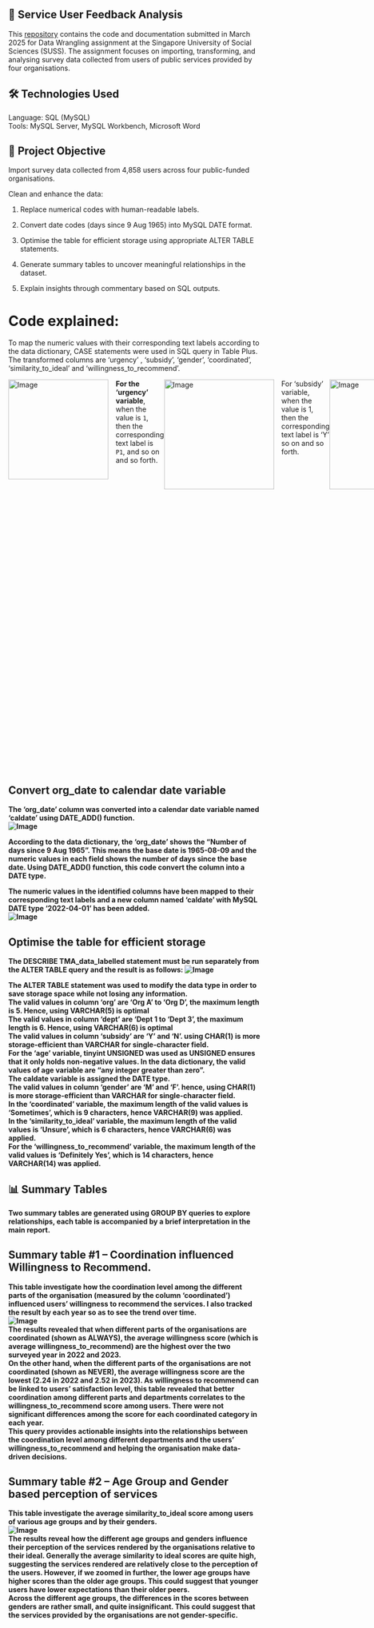 ## 🧮 Service User Feedback Analysis
This [repository](https://github.com/cheeweeng/data_wrangling_MySQL) contains the code and documentation submitted in March 2025 for Data Wrangling assignment at the Singapore University of Social Sciences (SUSS). 
The assignment focuses on importing, transforming, and analysing survey data collected from users of public services provided by four organisations.

## 🛠️ Technologies Used  
Language: SQL (MySQL)   
Tools: MySQL Server, MySQL Workbench, Microsoft Word  

## 🎯 Project Objective
Import survey data collected from 4,858 users across four public-funded organisations.

Clean and enhance the data:

1. Replace numerical codes with human-readable labels.

2. Convert date codes (days since 9 Aug 1965) into MySQL DATE format.

3. Optimise the table for efficient storage using appropriate ALTER TABLE statements.

4. Generate summary tables to uncover meaningful relationships in the dataset.

5. Explain insights through commentary based on SQL outputs.

# Code explained:
To map the numeric values with their corresponding text labels according to the data dictionary, CASE statements were used in SQL query in Table Plus. The transformed columns are ‘urgency’ , ‘subsidy’, ‘gender’, ‘coordinated’, ‘similarity_to_ideal’ and ‘willingness_to_recommend’.    

  <div style="display: flex; align-items: flex-start;">
  <img src="https://github.com/user-attachments/assets/ebcf333c-de10-4c92-9c99-f033e4dc3a37" alt="Image" width="200" style="margin-right: 15px;">
  <div>
    <strong>For the ‘urgency’ variable</strong>, when the value is <code>1</code>, then the corresponding text label is <code>P1</code>, and so on and so forth.
  </div>
  <img src="https://github.com/user-attachments/assets/8d4c3e21-f5d9-4e2e-8fc1-025c7c94c21f" alt="Image" width="220" style="margin-right: 15px;">
  <div>
    For ‘subsidy’ variable, when the value is 1, then the corresponding text label is ‘Y’ so on and so forth.
  </div>
  <img src="https://github.com/user-attachments/assets/e9c1f81e-871a-4f2b-9b11-066d664d70a5" alt="Image" width="220" style="margin-right: 15px;">  
  <div>
    <strong>For ‘coordinated’ variable, when the value is 1, then the corresponding text label is ‘Never’, </div> 
  <div>when value is 2, then ‘Sometimes’, so on and so forth.
  </div>
  <img src="https://github.com/user-attachments/assets/cdbdf3c5-04aa-40ca-b40c-5efe05c24488" alt="Image" width="220" style="margin-right: 15px;">  
    <div>
      For the similarity_to_ideal variable, the valid values are in numeric 0 – 10. The CASE statement was used to map when the value is 11, then the corresponding text label is ‘Unsure’ and ‘NA’ when the value is 999. In the query, “ELSE similarity_to_ideal” tells MySQL to keep 0-10 as is if the value is not 11 or 999.
    </div>
  <img src="https://github.com/user-attachments/assets/44f19bde-3361-4c55-a85f-a9b64d900182" alt="Image" width="220" style="margin-right: 15px;">
    <div>
      For the willingness_to_recommend variable, when the value is 1, then the corresponding text label is ‘Definitely No’, </div>
      <div>when value is 2, then ‘Probably No’, so on and so forth.
    </div>
</div>
      
## Convert org_date to calendar date variable    
      
The ‘org_date’ column was converted into a calendar date variable named ‘caldate’ using DATE_ADD() function.  
<img src="https://github.com/user-attachments/assets/68d35be7-e555-473e-9d89-37e4374d2829" alt="Image" style="margin-right: 15px;">
<div>According to the data dictionary, the ‘org_date’ shows the “Number of days since 9 Aug 1965”. This means the base date is 1965-08-09 and the numeric values in each field shows the number of days since the base date. Using DATE_ADD() function, this code convert the column into a DATE type.</div>

The numeric values in the identified columns have been mapped to their corresponding text labels and a new column named ‘caldate’ with MySQL DATE type ‘2022-04-01’ has been added.   
<img src="https://github.com/user-attachments/assets/b00fbf66-8850-433a-9cf7-cb45734cbfa5" alt="Image" style="margin-right: 15px;">
<div></div>  

## Optimise the table for efficient storage  

The DESCRIBE TMA_data_labelled statement must be run separately from the ALTER TABLE query and the result is as follows:
<img src="https://github.com/user-attachments/assets/c5f00572-2aba-4694-b85b-e52ab99fb37c" alt="Image" style="margin-right: 15px;">  

The ALTER TABLE statement was used to modify the data type in order to save storage space while not losing any information.  
The valid values in column ‘org’ are ‘Org A’ to ‘Org D’, the maximum length is 5. Hence, using VARCHAR(5) is optimal   
The valid values in column ‘dept’ are ‘Dept 1 to ‘Dept 3’, the maximum length is 6. Hence, using VARCHAR(6) is optimal   
The valid values in column ‘subsidy’ are ‘Y’ and ‘N’. using CHAR(1) is more storage-efficient than VARCHAR for single-character field.  
For the ‘age’ variable, tinyint UNSIGNED was used as UNSIGNED ensures that it only holds non-negative values. In the data dictionary, the valid values of age variable are “any integer greater than zero”.  
The caldate variable is assigned the DATE type.  
The valid values in column ‘gender’ are ‘M’ and ‘F’. hence, using CHAR(1) is more storage-efficient than VARCHAR for single-character field.  
In the ‘coordinated’ variable, the maximum length of the valid values is ‘Sometimes’, which is 9 characters, hence VARCHAR(9) was applied.  
In the ‘similarity_to_ideal’ variable, the maximum length of the valid values is ‘Unsure’, which is 6 characters, hence VARCHAR(6) was applied.  
For the ‘willingness_to_recommend’ variable, the maximum length of the valid values is ‘Definitely Yes’, which is 14 characters, hence VARCHAR(14) was applied.  




## 📊 Summary Tables
Two summary tables are generated using GROUP BY queries to explore relationships, each table is accompanied by a brief interpretation in the main report.

## Summary table #1 – Coordination influenced Willingness to Recommend.  
This table investigate how the coordination level among the different parts of the organisation (measured by the column ‘coordinated’) influenced users’ willingness to recommend the services. I also tracked the result by each year so as to see the trend over time.  
![Image](https://github.com/user-attachments/assets/4ff1267c-5f42-4f61-a57f-e709b45c7a1c)  
The results revealed that when different parts of the organisations are coordinated (shown as ALWAYS), the average willingness score (which is average willingness_to_recommend) are the highest over the two surveyed year in 2022 and 2023.  
On the other hand, when the different parts of the organisations are not coordinated (shown as NEVER), the average willingness score are the lowest (2.24 in 2022 and 2.52 in 2023).
As willingness to recommend can be linked to users’ satisfaction level, this table revealed that better coordination among different parts and departments correlates to the willingness_to_recommend score among users. There were not significant differences among the score for each coordinated category in each year.  
This query provides actionable insights into the relationships between the coordination level among different departments and the users’ willingness_to_recommend and helping the organisation make data-driven decisions.

## Summary table #2 – Age Group and Gender based perception of services
This table investigate the average similarity_to_ideal score among users of various age groups and by their genders.  
![Image](https://github.com/user-attachments/assets/a0259048-42eb-429a-b844-f80eed034c3a)  
The results reveal how the different age groups and genders influence their perception of the services rendered by the organisations relative to their ideal. Generally the average similarity to ideal scores are quite high, suggesting the services rendered are relatively close to the perception of the users. However, if we zoomed in further, the lower age groups have higher scores than the older age groups. This could suggest that younger users have lower expectations than their older peers.  
Across the different age groups, the differences in the scores between genders are rather small, and quite insignificant. This could suggest that the services provided by the organisations are not gender-specific.  

